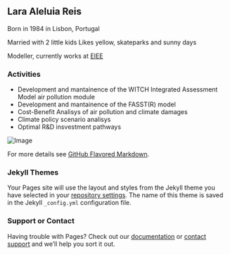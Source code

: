 ## Lara Aleluia Reis

Born in 1984 in Lisbon, Portugal 

Married with 2 little kids
Likes yellow, skateparks and sunny days

Modeller, currently works at [EIEE](www.eiee.org)

### Activities

* Development and mantainence of the WITCH Integrated Assessment Model air pollution module
* Development and mantainence of the FASST(R) model
* Cost-Benefit Analisys of air pollution and climate damages
* Climate policy scenario analisys
* Optimal R&D insvestment pathways 




![Image](src)


For more details see [GitHub Flavored Markdown](https://guides.github.com/features/mastering-markdown/).

### Jekyll Themes

Your Pages site will use the layout and styles from the Jekyll theme you have selected in your [repository settings](https://github.com/laleluia/page/settings). The name of this theme is saved in the Jekyll `_config.yml` configuration file.

### Support or Contact

Having trouble with Pages? Check out our [documentation](https://help.github.com/categories/github-pages-basics/) or [contact support](https://github.com/contact) and we’ll help you sort it out.
